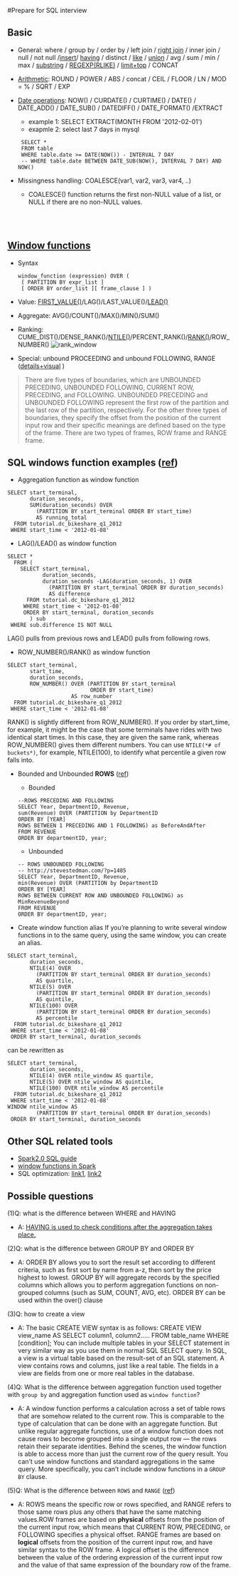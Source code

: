 #Prepare for SQL interview

## Basic
* General: where / group by / order by / left join / [right join](http://www.w3schools.com/sql/sql_join_right.asp) / inner join / null / not null /[insert](http://www.w3schools.com/sql/sql_insert.asp)/ [having](http://www.w3schools.com/sql/sql_having.asp) / distinct / [like](http://www.w3schools.com/sql/sql_like.asp) / [union](http://www.w3schools.com/sql/sql_union.asp) / avg / sum / min / max / [substring](https://dev.mysql.com/doc/refman/5.7/en/string-functions.html#function_substr) / [REGEXP(RLIKE)](https://dev.mysql.com/doc/refman/5.7/en/regexp.html#operator_regexp) / [limit+top](https://www.w3schools.com/sql/sql_top.asp) / CONCAT

* [Arithmetic](http://www.w3resource.com/sql/arithmetic-functions/sql-arithmetic-function.php):  ROUND / POWER / ABS / concat / CEIL / FLOOR / LN / MOD = % / SQRT / EXP

* [Date operations](https://www.w3schools.com/sql/sql_dates.asp): NOW() / CURDATE() / CURTIME() / DATE() / DATE_ADD() / DATE_SUB() / DATEDIFF() / DATE_FORMAT() /EXTRACT 

  * example 1: SELECT EXTRACT(MONTH FROM '2012-02-01')
  * exapmle 2: select last 7 days in mysql 
  
  ```
   SELECT * 
   FROM table
   WHERE table.date >= DATE(NOW()) - INTERVAL 7 DAY
   -- WHERE table.date BETWEEN DATE_SUB(NOW(), INTERVAL 7 DAY) AND NOW()
  ```
 
* Missingness handling: COALESCE(var1, var2, var3, var4, ..) 
  * COALESCE() function returns the first non-NULL value of a list, or NULL if there are no non-NULL values.

<br>
<br>


##  [Window functions](https://drill.apache.org/docs/sql-window-functions-introduction/)
* Syntax
  
  ```
  window_function (expression) OVER (
   [ PARTITION BY expr_list ]
   [ ORDER BY order_list ][ frame_clause ] )  
  ```   
* Value: [FIRST_VALUE()](https://docs.oracle.com/cd/B28359_01/server.111/b28286/functions059.htm)/LAG()/LAST_VALUE()/[LEAD()](https://docs.oracle.com/cd/B19306_01/server.102/b14200/functions074.htm)
* Aggregate: AVG()/COUNT()/MAX()/MIN()/SUM()
* Ranking: CUME_DIST()/DENSE_RANK()/[NTILE()](https://docs.oracle.com/cd/B19306_01/server.102/b14200/functions101.htm)/PERCENT_RANK()/[RANK()](https://docs.oracle.com/cd/B19306_01/server.102/b14200/functions123.htm)/ROW_NUMBER()
![rank_window](./ranking_window.png)
* Special: unbound PROCEEDING and unbound FOLLOWING, RANGE ([details+visual](https://databricks.com/blog/2015/07/15/introducing-window-functions-in-spark-sql.html) )

>There are five types of boundaries, which are UNBOUNDED PRECEDING, UNBOUNDED FOLLOWING, CURRENT ROW, <value> PRECEDING, and <value> FOLLOWING. UNBOUNDED PRECEDING and UNBOUNDED FOLLOWING represent the first row of the partition and the last row of the partition, respectively. For the other three types of boundaries, they specify the offset from the position of the current input row and their specific meanings are defined based on the type of the frame. There are two types of frames, ROW frame and RANGE frame.

## SQL windows function examples ([ref]())
* Aggregation function as window function
```
SELECT start_terminal,
       duration_seconds,
       SUM(duration_seconds) OVER
         (PARTITION BY start_terminal ORDER BY start_time)
         AS running_total
  FROM tutorial.dc_bikeshare_q1_2012
 WHERE start_time < '2012-01-08'
```
* LAG()/LEAD() as window function
```
SELECT *
  FROM (
    SELECT start_terminal,
           duration_seconds,
           duration_seconds -LAG(duration_seconds, 1) OVER
             (PARTITION BY start_terminal ORDER BY duration_seconds)
             AS difference
      FROM tutorial.dc_bikeshare_q1_2012
     WHERE start_time < '2012-01-08'
     ORDER BY start_terminal, duration_seconds
       ) sub
 WHERE sub.difference IS NOT NULL
```
LAG() pulls from previous rows and LEAD() pulls from following rows. 

* ROW_NUMBER()/RANK() as window function
```
SELECT start_terminal,
       start_time,
       duration_seconds,
       ROW_NUMBER() OVER (PARTITION BY start_terminal
                          ORDER BY start_time)
                    AS row_number
  FROM tutorial.dc_bikeshare_q1_2012
 WHERE start_time < '2012-01-08'
 ```
 RANK() is slightly different from ROW_NUMBER(). If you order by start_time, for example, it might be the case that some terminals have rides with two identical start times. In this case, they are given the same rank, whereas ROW_NUMBER() gives them different numbers. You can use `NTILE(*# of buckets*)`, for example, NTILE(100), to identify what percentile a given row falls into. 

* Bounded and Unbounded **ROWS** ([ref](http://stevestedman.com/2013/04/rows-and-range-preceding-and-following/))
  * Bounded
  ```
  --ROWS PRECEDING AND FOLLOWING
  SELECT Year, DepartmentID, Revenue,
  sum(Revenue) OVER (PARTITION by DepartmentID
  ORDER BY [YEAR]
  ROWS BETWEEN 1 PRECEDING AND 1 FOLLOWING) as BeforeAndAfter
  FROM REVENUE
  ORDER BY departmentID, year;
  ```
  * Unbounded
  ```
  -- ROWS UNBOUNDED FOLLOWING
  -- http://stevestedman.com/?p=1485
  SELECT Year, DepartmentID, Revenue,
  min(Revenue) OVER (PARTITION by DepartmentID
  ORDER BY [YEAR]
  ROWS BETWEEN CURRENT ROW AND UNBOUNDED FOLLOWING) as MinRevenueBeyond
  FROM REVENUE
  ORDER BY departmentID, year;
  ```

* Create window function alias
If you’re planning to write several window functions in to the same query, using the same window, you can create an alias. 
```
SELECT start_terminal,
       duration_seconds,
       NTILE(4) OVER
         (PARTITION BY start_terminal ORDER BY duration_seconds)
         AS quartile,
       NTILE(5) OVER
         (PARTITION BY start_terminal ORDER BY duration_seconds)
         AS quintile,
       NTILE(100) OVER
         (PARTITION BY start_terminal ORDER BY duration_seconds)
         AS percentile
  FROM tutorial.dc_bikeshare_q1_2012
 WHERE start_time < '2012-01-08'
 ORDER BY start_terminal, duration_seconds
```
can be rewritten as
```
SELECT start_terminal,
       duration_seconds,
       NTILE(4) OVER ntile_window AS quartile,
       NTILE(5) OVER ntile_window AS quintile,
       NTILE(100) OVER ntile_window AS percentile
  FROM tutorial.dc_bikeshare_q1_2012
 WHERE start_time < '2012-01-08'
WINDOW ntile_window AS
         (PARTITION BY start_terminal ORDER BY duration_seconds)
 ORDER BY start_terminal, duration_seconds
 ```


## Other SQL related tools
* [Spark2.0 SQL guide](https://spark.apache.org/docs/2.0.0-preview/sql-programming-guide.html)
* [window functions in Spark](https://databricks.com/blog/2015/07/15/introducing-window-functions-in-spark-sql.html)
* SQL optimization: [link1](http://www.teradata-sql.com/2012/03/sql-optimization.html), [link2](http://www.teradatahelp.com/2010/11/teradata-performance-tuning-basic-tips.html)

## Possible questions
(1)Q: what is the difference between WHERE and HAVING
* A: [HAVING is used to check conditions after the aggregation takes place.](http://stackoverflow.com/questions/287474/whats-the-difference-between-having-and-where)

(2)Q: what is the difference between GROUP BY and ORDER BY
* A: ORDER BY allows you to sort the result set according to different criteria, such as first sort by name from a-z, then sort by the price highest to lowest. GROUP BY will aggregate records by the specified columns which allows you to perform aggregation functions on non-grouped columns (such as SUM, COUNT, AVG, etc). ORDER BY can be used within the over() clause

(3)Q: how to create a view
* A: The basic CREATE VIEW syntax is as follows: CREATE VIEW view_name AS SELECT column1, column2..... FROM table_name WHERE [condition]; You can include multiple tables in your SELECT statement in very similar way as you use them in normal SQL SELECT query. In SQL, a view is a virtual table based on the result-set of an SQL statement. A view contains rows and columns, just like a real table. The fields in a view are fields from one or more real tables in the database.

(4)Q: What is the difference between aggregation function used together with `group by` and aggregation function used as `window function`? 
* A: A window function performs a calculation across a set of table rows that are somehow related to the current row. This is comparable to the type of calculation that can be done with an aggregate function. But unlike regular aggregate functions, use of a window function does not cause rows to become grouped into a single output row — the rows retain their separate identities. Behind the scenes, the window function is able to access more than just the current row of the query result. You can’t use window functions and standard aggregations in the same query. More specifically, you can’t include window functions in a `GROUP BY` clause.

(5)Q: What is the difference between `ROWS` and `RANGE` ([ref](https://databricks.com/blog/2015/07/15/introducing-window-functions-in-spark-sql.html))
* A: ROWS means the specific row or rows specified, and RANGE refers to those same rows plus any others that have the same matching values.ROW frames are based on **physical** offsets from the position of the current input row, which means that CURRENT ROW, <value> PRECEDING, or <value> FOLLOWING specifies a physical offset. RANGE frames are based on **logical** offsets from the position of the current input row, and have similar syntax to the ROW frame. A logical offset is the difference between the value of the ordering expression of the current input row and the value of that same expression of the boundary row of the frame. 
